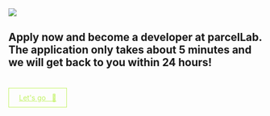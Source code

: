 <img src="https://ucarecdn.com/170ee41f-6cbc-454d-9c7b-7f4a5d5fd947/image.png" >  

## Apply now and become a developer at parcelLab. The application only takes about 5 minutes and we will get back to you within 24 hours!  
<br>  

<a href="https://parcellab.github.io/" style="border: 1px solid #c2f264; color: #c2f264; padding: 10px 20px;">Let's go &nbsp;&nbsp;🚀</a>

